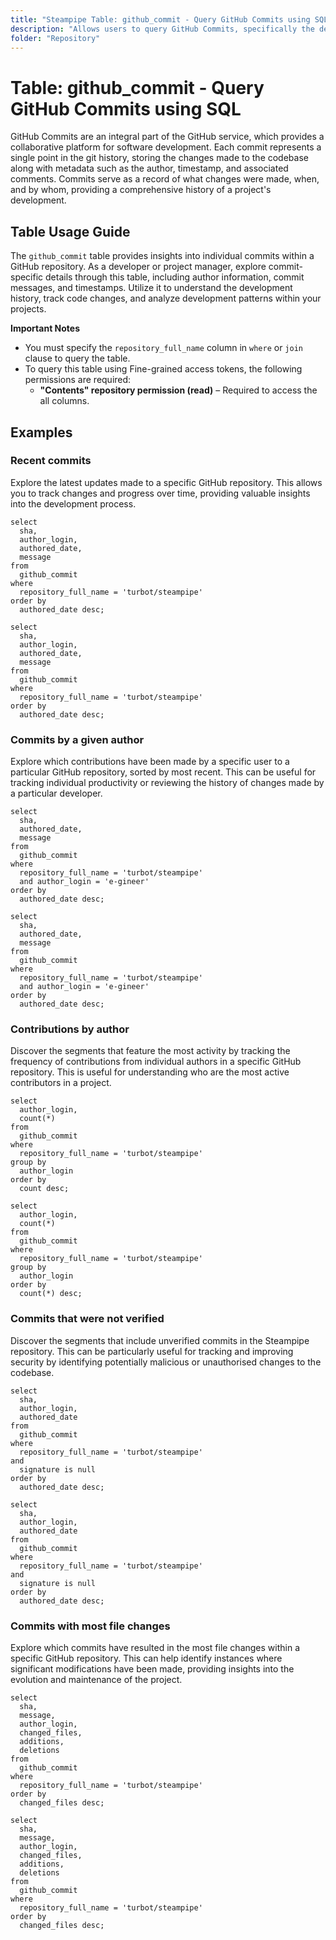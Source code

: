 ```yaml
---
title: "Steampipe Table: github_commit - Query GitHub Commits using SQL"
description: "Allows users to query GitHub Commits, specifically the details of individual commits made in a repository, providing insights into code changes and development patterns."
folder: "Repository"
---
```


# Table: github_commit - Query GitHub Commits using SQL

GitHub Commits are an integral part of the GitHub service, which provides a collaborative platform for software development. Each commit represents a single point in the git history, storing the changes made to the codebase along with metadata such as the author, timestamp, and associated comments. Commits serve as a record of what changes were made, when, and by whom, providing a comprehensive history of a project's development.

## Table Usage Guide

The `github_commit` table provides insights into individual commits within a GitHub repository. As a developer or project manager, explore commit-specific details through this table, including author information, commit messages, and timestamps. Utilize it to understand the development history, track code changes, and analyze development patterns within your projects.

**Important Notes**
- You must specify the `repository_full_name` column in `where` or `join` clause to query the table.
- To query this table using Fine-grained access tokens, the following permissions are required:
  - **"Contents" repository permission (read)** – Required to access the all columns.

## Examples

### Recent commits
Explore the latest updates made to a specific GitHub repository. This allows you to track changes and progress over time, providing valuable insights into the development process.

```sql+postgres
select
  sha,
  author_login,
  authored_date,
  message
from
  github_commit
where
  repository_full_name = 'turbot/steampipe'
order by
  authored_date desc;
```

```sql+sqlite
select
  sha,
  author_login,
  authored_date,
  message
from
  github_commit
where
  repository_full_name = 'turbot/steampipe'
order by
  authored_date desc;
```

### Commits by a given author
Explore which contributions have been made by a specific user to a particular GitHub repository, sorted by most recent. This can be useful for tracking individual productivity or reviewing the history of changes made by a particular developer.

```sql+postgres
select
  sha,
  authored_date,
  message
from
  github_commit
where
  repository_full_name = 'turbot/steampipe'
  and author_login = 'e-gineer'
order by
  authored_date desc;
```

```sql+sqlite
select
  sha,
  authored_date,
  message
from
  github_commit
where
  repository_full_name = 'turbot/steampipe'
  and author_login = 'e-gineer'
order by
  authored_date desc;
```

### Contributions by author
Discover the segments that feature the most activity by tracking the frequency of contributions from individual authors in a specific GitHub repository. This is useful for understanding who are the most active contributors in a project.

```sql+postgres
select
  author_login,
  count(*)
from
  github_commit
where
  repository_full_name = 'turbot/steampipe'
group by
  author_login
order by
  count desc;
```

```sql+sqlite
select
  author_login,
  count(*)
from
  github_commit
where
  repository_full_name = 'turbot/steampipe'
group by
  author_login
order by
  count(*) desc;
```

### Commits that were not verified
Discover the segments that include unverified commits in the Steampipe repository. This can be particularly useful for tracking and improving security by identifying potentially malicious or unauthorised changes to the codebase.

```sql+postgres
select
  sha,
  author_login,
  authored_date
from
  github_commit
where
  repository_full_name = 'turbot/steampipe'
and
  signature is null
order by
  authored_date desc;
```

```sql+sqlite
select
  sha,
  author_login,
  authored_date
from
  github_commit
where
  repository_full_name = 'turbot/steampipe'
and
  signature is null
order by
  authored_date desc;
```

### Commits with most file changes
Explore which commits have resulted in the most file changes within a specific GitHub repository. This can help identify instances where significant modifications have been made, providing insights into the evolution and maintenance of the project.

```sql+postgres
select
  sha,
  message,
  author_login,
  changed_files,
  additions,
  deletions
from
  github_commit
where
  repository_full_name = 'turbot/steampipe'
order by
  changed_files desc;
```

```sql+sqlite
select
  sha,
  message,
  author_login,
  changed_files,
  additions,
  deletions
from
  github_commit
where
  repository_full_name = 'turbot/steampipe'
order by
  changed_files desc;
```